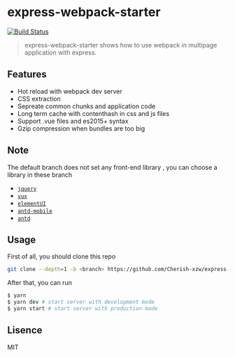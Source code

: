 # express-webpack-starter

[![Build Status](https://travis-ci.org/Cherish-xzw/express-webpack-starter.svg?branch=master)](https://travis-ci.org/Cherish-xzw/express-webpack-starter)

> express-webpack-starter shows how to use webpack in multipage application with express.

## Features

* Hot reload with webpack dev server
* CSS extraction
* Sepreate common chunks and application code
* Long term cache with contenthash in css and js files
* Support .vue files and es2015+ syntax
* Gzip compression when bundles are too big

## Note

The default branch does not set any front-end library , you can choose a library in these branch

* [`jquery`](https://github.com/Cherish-xzw/express-webpack-starter/tree/jquery)
* [`vux`](https://github.com/Cherish-xzw/express-webpack-starter/tree/vux)
* [`elementUI`](https://github.com/Cherish-xzw/express-webpack-starter/tree/element)
* [`antd-mobile`](https://github.com/Cherish-xzw/express-webpack-starter/tree/antd)
* [`antd`](https://github.com/Cherish-xzw/express-webpack-starter/tree/antd)

## Usage

First of all, you should clone this repo

```sh
git clone --depth=1 -b <branch> https://github.com/Cherish-xzw/express-webpack-starter MyAwesomeApp
```

After that, you can run

```sh
$ yarn
$ yarn dev # start server with development mode
$ yarn start # start server with production mode
```

## Lisence

MIT
